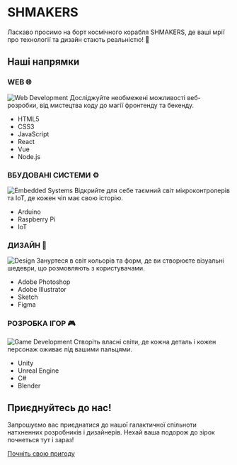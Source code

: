 # SHMAKERS

Ласкаво просимо на борт космічного корабля SHMAKERS, де ваші мрії про технології та дизайн стають реальністю! 🚀

## Наші напрямки

### WEB 🌐
![Web Development](https://icons8.com/icon/set/web/popular) 
Досліджуйте необмежені можливості веб-розробки, від мистецтва коду до магії фронтенду та бекенду.

- HTML5
- CSS3
- JavaScript
- React
- Vue
- Node.js
  
### ВБУДОВАНІ СИСТЕМИ ⚙️
![Embedded Systems](https://github.com/shmakers/shmakers/assets/153901894/1996561c-0693-450d-a259-4904d49c8798)
Відкрийте для себе таємний світ мікроконтролерів та IoT, де кожен чіп має свою історію.

- Arduino
- Raspberry Pi
- IoT

### ДИЗАЙН 🎨
![Design](https://iconscout.com/icon/design-5)
Зануртеся в світ кольорів та форм, де ви створюєте візуальні шедеври, що розмовляють з користувачами.

- Adobe Photoshop
- Adobe Illustrator
- Sketch
- Figma

### РОЗРОБКА ІГОР 🎮
![Game Development](https://icons8.com/icon/set/game-development/popular)
Створіть власні світи, де кожна деталь і кожен персонаж оживає під вашими пальцями.

- Unity
- Unreal Engine
- C#
- Blender

## Приєднуйтесь до нас!

Запрошуємо вас приєднатися до нашої галактичної спільноти натхненних розробників і дизайнерів. Нехай ваша подорож до зірок почнеться тут і зараз!

[Почніть свою пригоду](https://shmakers.vercel.app/) 

